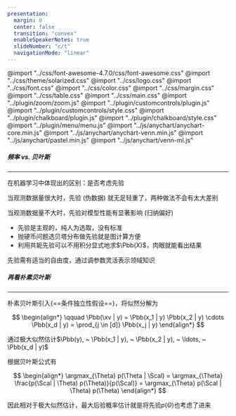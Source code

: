 ```yaml
---
presentation:
  margin: 0
  center: false
  transition: "convex"
  enableSpeakerNotes: true
  slideNumber: "c/t"
  navigationMode: "linear"
---
```


@import "../css/font-awesome-4.7.0/css/font-awesome.css"
@import "../css/theme/solarized.css"
@import "../css/logo.css"
@import "../css/font.css"
@import "../css/color.css"
@import "../css/margin.css"
@import "../css/table.css"
@import "../css/main.css"
@import "../plugin/zoom/zoom.js"
@import "../plugin/customcontrols/plugin.js"
@import "../plugin/customcontrols/style.css"
@import "../plugin/chalkboard/plugin.js"
@import "../plugin/chalkboard/style.css"
@import "../plugin/menu/menu.js"
@import "../js/anychart/anychart-core.min.js"
@import "../js/anychart/anychart-venn.min.js"
@import "../js/anychart/pastel.min.js"
@import "../js/anychart/venn-ml.js"

<!-- slide data-notes="" -->

##### 频率 _vs._ 贝叶斯

---

在机器学习中体现出的区别：是否考虑先验

当观测数据量很大时，先验 (伪数据) 就无足轻重了，两种做法不会有太大差别

当观测数据量不大时，先验对模型性能有显著影响 (归纳偏好)

- 先验是主观的，纯人为选取，没有标准
- 抛硬币问题选贝塔分布做先验就是图计算方便
- 利用共轭先验可以不用积分显式地求$\Pbb(X)$，肉眼就能看出结果

<div class="top2"></div>

先验需有适当的自由度，通过调参数灵活表示领域知识

<!-- slide data-notes="" -->

##### 再看朴素贝叶斯

---

朴素贝叶斯引入{==条件独立性假设==}，将似然分解为

$$
\begin{align*}
    \qquad \Pbb(\xv | y) = \Pbb(x_1 | y) \Pbb(x_2 | y) \cdots \Pbb(x_d | y) = \prod_{j \in [d]} \Pbb(x_j | y)
\end{align*}
$$

<div class="top-4"></div>

通过极大似然估计$\Pbb(y), ~ \Pbb(x_1 | y), ~ \Pbb(x_2 | y), ~ \ldots, ~ \Pbb(x_d | y)$

根据贝叶斯公式有

$$
\begin{align*}
    \argmax_{\Theta} p(\Theta | \Scal) = \argmax_{\Theta} \frac{p(\Scal | \Theta) p(\Theta)}{p(\Scal)} = \argmax_{\Theta} p(\Scal | \Theta) p(\Theta)
\end{align*}
$$

因此相对于极大似然估计，最大后验概率估计就是将先验$p(\Theta)$也考虑了进来
